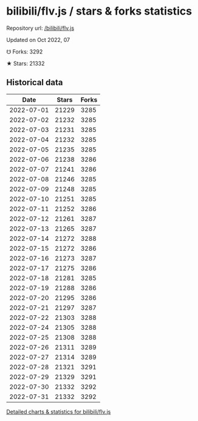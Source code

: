 # bilibili/flv.js / stars & forks statistics

Repository url: [/bilibili/flv.js](https://github.com/bilibili/flv.js)

Updated on Oct 2022, 07

☋ Forks: 3292

★ Stars: 21332

## Historical data
| Date | Stars | Forks |
|------|-------|-------|
| 2022-07-01 | 21229 | 3285 | 
| 2022-07-02 | 21232 | 3285 | 
| 2022-07-03 | 21231 | 3285 | 
| 2022-07-04 | 21232 | 3285 | 
| 2022-07-05 | 21235 | 3285 | 
| 2022-07-06 | 21238 | 3286 | 
| 2022-07-07 | 21241 | 3286 | 
| 2022-07-08 | 21246 | 3285 | 
| 2022-07-09 | 21248 | 3285 | 
| 2022-07-10 | 21251 | 3285 | 
| 2022-07-11 | 21252 | 3286 | 
| 2022-07-12 | 21261 | 3287 | 
| 2022-07-13 | 21265 | 3287 | 
| 2022-07-14 | 21272 | 3288 | 
| 2022-07-15 | 21272 | 3286 | 
| 2022-07-16 | 21273 | 3287 | 
| 2022-07-17 | 21275 | 3286 | 
| 2022-07-18 | 21281 | 3285 | 
| 2022-07-19 | 21288 | 3286 | 
| 2022-07-20 | 21295 | 3286 | 
| 2022-07-21 | 21297 | 3287 | 
| 2022-07-22 | 21303 | 3288 | 
| 2022-07-24 | 21305 | 3288 | 
| 2022-07-25 | 21308 | 3288 | 
| 2022-07-26 | 21311 | 3289 | 
| 2022-07-27 | 21314 | 3289 | 
| 2022-07-28 | 21321 | 3291 | 
| 2022-07-29 | 21329 | 3291 | 
| 2022-07-30 | 21332 | 3292 | 
| 2022-07-31 | 21332 | 3292 | 


[Detailed charts & statistics for bilibili/flv.js](https://reviewgithub.com/rep/bilibili/flv.js)
